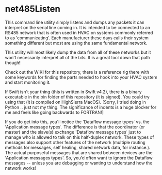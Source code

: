 # net485Listen

This command line utility simply listens and dumps any packets it can interpret on the serial line coming in.  It is intended to be connected to an RS485 network that is often used in HVAC on systems commonly referred to as 'communicating'. Each manufacturer these days calls their system something different but most are using the same fundamental network.

This utility will most likely dump the data from all of these networks but it won't necessarily interpret all of the bits.  It is a great tool down that path though!

Check out the WIKI for this repository, there is a reference rig there with some keywords for finding the parts needed to hook into your HVAC system and start monitoring it.

If Swift isn't your thing (this is written in Swift v4.2), there is a binary executable in the bin folder of this repository (it is signed).  You could try using that (it is compiled on HighSierra MacOS). [Sorry, I tried doing in Python .. just not my thing. The significance of indents is a huge blocker for me and feels like going backwards to FORTRAN!]

If you do get into this, you'll notice the 'Dataflow message types' vs. the 'Application message types'.  The difference is that the coordinator (or master) and the slave(s) exchange 'Dataflow message types' just to manage who is allowed to talk on this half-duplex network. These types of messages also support other features of the network (multiple routing methods for messages, self healing, shared network data, for instance.).  The actual purposeful messages that are shared between devices are the 'Application messages types'.  So, you'd often want to ignore the Dataflow messages -- unless you are debugging or wanting to understand how the network works!
